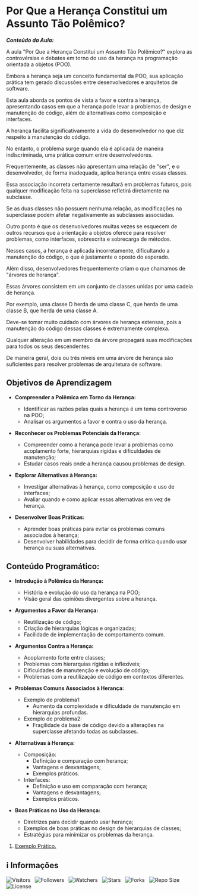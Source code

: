 <!-- Título -->
# Por Que a Herança Constitui um Assunto Tão Polêmico?

***Conteúdo da Aula:***

A aula "Por Que a Herança Constitui um Assunto Tão Polêmico?" explora as controvérsias e debates em torno do uso da herança na programação orientada a objetos (POO).

Embora a herança seja um conceito fundamental da POO, sua aplicação prática tem gerado discussões entre desenvolvedores e arquitetos de software.

Esta aula aborda os pontos de vista a favor e contra a herança, apresentando casos em que a herança pode levar a problemas de design e manutenção de código, além de alternativas como composição e interfaces.

A herança facilita significativamente a vida do desenvolvedor no que diz respeito à manutenção do código.

No entanto, o problema surge quando ela é aplicada de maneira indiscriminada, uma prática comum entre desenvolvedores.

Frequentemente, as classes não apresentam uma relação de "ser", e o desenvolvedor, de forma inadequada, aplica herança entre essas classes.

Essa associação incorreta certamente resultará em problemas futuros, pois qualquer modificação feita na superclasse refletirá diretamente na subclasse.

Se as duas classes não possuem nenhuma relação, as modificações na superclasse podem afetar negativamente as subclasses associadas.

Outro ponto é que os desenvolvedores muitas vezes se esquecem de outros recursos que a orientação a objetos oferece para resolver problemas, como interfaces, sobrescrita e sobrecarga de métodos.

Nesses casos, a herança é aplicada incorretamente, dificultando a manutenção do código, o que é justamente o oposto do esperado.

Além disso, desenvolvedores frequentemente criam o que chamamos de "árvores de herança".

Essas árvores consistem em um conjunto de classes unidas por uma cadeia de herança.

Por exemplo, uma classe D herda de uma classe C, que herda de uma classe B, que herda de uma classe A.

Deve-se tomar muito cuidado com árvores de herança extensas, pois a manutenção do código dessas classes é extremamente complexa.

Qualquer alteração em um membro da árvore propagará suas modificações para todos os seus descendentes.

De maneira geral, dois ou três níveis em uma árvore de herança são suficientes para resolver problemas de arquitetura de software.

## Objetivos de Aprendizagem

* **Compreender a Polêmica em Torno da Herança:**

  * Identificar as razões pelas quais a herança é um tema controverso na POO;
  * Analisar os argumentos a favor e contra o uso da herança.

* **Reconhecer os Problemas Potenciais da Herança:**

  * Compreender como a herança pode levar a problemas como acoplamento forte, hierarquias rígidas e dificuldades de manutenção;
  * Estudar casos reais onde a herança causou problemas de design.

* **Explorar Alternativas à Herança:**

  * Investigar alternativas à herança, como composição e uso de interfaces;
  * Avaliar quando e como aplicar essas alternativas em vez de herança.

* **Desenvolver Boas Práticas:**

  * Aprender boas práticas para evitar os problemas comuns associados à herança;
  * Desenvolver habilidades para decidir de forma crítica quando usar herança ou suas alternativas.

## Conteúdo Programático:

* **Introdução à Polêmica da Herança:**

  * História e evolução do uso da herança na POO;
  * Visão geral das opiniões divergentes sobre a herança.

* **Argumentos a Favor da Herança:**

  * Reutilização de código;
  * Criação de hierarquias lógicas e organizadas;
  * Facilidade de implementação de comportamento comum.

* **Argumentos Contra a Herança:**

  * Acoplamento forte entre classes;
  * Problemas com hierarquias rígidas e inflexíveis;
  * Dificuldades de manutenção e evolução de código;
  * Problemas com a reutilização de código em contextos diferentes.

* **Problemas Comuns Associados à Herança:**

  * Exemplo de problema1:
    * Aumento da complexidade e dificuldade de manutenção em hierarquias profundas.
  * Exemplo de problema2:
    * Fragilidade da base de código devido a alterações na superclasse afetando todas as subclasses.

* **Alternativas à Herança:**

  * Composição:
    * Definição e comparação com herança;
    * Vantagens e desvantagens;
    * Exemplos práticos.
  * Interfaces:
    * Definição e uso em comparação com herança;
    * Vantagens e desvantagens;
    * Exemplos práticos.

* **Boas Práticas no Uso da Herança:**

  * Diretrizes para decidir quando usar herança;
  * Exemplos de boas práticas no design de hierarquias de classes;
  * Estratégias para minimizar os problemas da herança.

1. [Exemplo Prático.](exemplo.dart)

<!-- Informações -->
## &#8505; Informações

![Visitors](https://api.visitorbadge.io/api/visitors?path=Devsgeeknerd%2Fcla-por-que-her-con-ass-tao-pol-her-log-ori-obj-com-fun&label=Visitantes&labelColor=%23700070&labelStyle=none&countColor=%23000fff&style=plastic&color=%23ffffff "Total de Visitantes")
&nbsp;
![Followers](https://img.shields.io/github/followers/Devsgeeknerd?style=p&label=Seguidores&labelColor=800080&color=000fff "Total de Seguidores")
&nbsp;
![Watchers](https://img.shields.io/github/watchers/Devsgeeknerd/cla-por-que-her-con-ass-tao-pol-her-log-ori-obj-com-fun?style=p&label=Observadores&labelColor=800080&color=000fff "Total de Observadores")
&nbsp;
![Stars](https://img.shields.io/github/stars/Devsgeeknerd/cla-por-que-her-con-ass-tao-pol-her-log-ori-obj-com-fun?style=p&label=Estrelas&labelColor=800080&color=000fff "Total de Estrelas")
&nbsp;
![Forks](https://img.shields.io/github/forks/Devsgeeknerd/cla-por-que-her-con-ass-tao-pol-her-log-ori-obj-com-fun?style=p&label=Bifurcações&labelColor=800080&color=000fff "Total de Bifurcações")
&nbsp;
![Repo Size](https://img.shields.io/github/repo-size/Devsgeeknerd/cla-por-que-her-con-ass-tao-pol-her-log-ori-obj-com-fun?style=p&label=Tamanho&labelColor=800080&color=000fff "Tamanho do Repositório")
&nbsp;
![License](https://img.shields.io/github/license/Devsgeeknerd/cla-por-que-her-con-ass-tao-pol-her-log-ori-obj-com-fun?style=p&label=Licença&labelColor=800080&color=000fff "Licença do Repositório")
